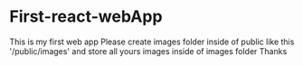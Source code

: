 # First-react-webApp
This is my first web app
Please create images folder inside of public like this '/public/images'
and store all yours images inside of images folder
Thanks
